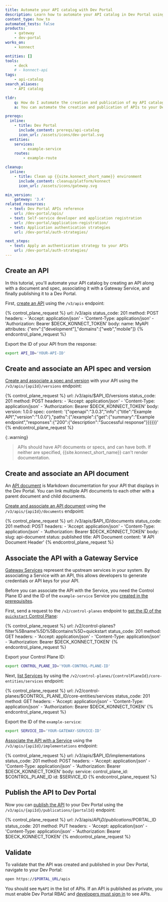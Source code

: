 ```yaml
---
title: Automate your API catalog with Dev Portal
description: Learn how to automate your API catalog in Dev Portal using Konnect APIs.
content_type: how_to
automated_tests: false
products:
    - gateway
    - dev-portal
works_on:
    - konnect

entities: []
tools:
    - deck
    # - konnect-api
tags:
    - api-catalog
search_aliases:
    - API catalog

tldr:
    q: How do I automate the creation and publication of my API catalog in Dev Portal?
    a: You can automate the creation and publication of APIs to your Dev Portal API catalog using the {{site.konnect_short_name}} API. Create an API (`/v3/apis`), optionally associate a document (`/v3/apis/{apiId}/documents`) or spec (`/v3/apis/{apiId}/versions`) with the API, then associate the API with a Gateway Service (`/v3/apis/{apiId}/implementations`). Finally, publish it by sending a `PUT` request to the `/v3/apis/{apiId}/publications/{portalId}` endpoint.

prereqs:
  inline:
    - title: Dev Portal
      include_content: prereqs/api-catalog
      icon_url: /assets/icons/dev-portal.svg
  entities:
    services:
        - example-service
    routes:
        - example-route

cleanup:
  inline:
    - title: Clean up {{site.konnect_short_name}} environment
      include_content: cleanup/platform/konnect
      icon_url: /assets/icons/gateway.svg

min_version:
    gateway: '3.4'
related_resources:
  - text: Dev Portal APIs reference
    url: /dev-portal/apis/
  - text: Self-service developer and application registration
    url: /dev-portal/application-registration/
  - text: Application authentication strategies
    url: /dev-portal/auth-strategies/

next_steps:
  - text: Apply an authentication strategy to your APIs
    url: /dev-portal/auth-strategies/
---
```


## Create an API

In this tutorial, you'll automate your API catalog by creating an API along with a document and spec, associating it with a Gateway Service, and finally publishing it to a Dev Portal. 

First, [create an API](/api/konnect/api-builder/v3/#/operations/create-api) using the `/v3/apis` endpoint:

<!--vale off-->
{% control_plane_request %}
url: /v3/apis
status_code: 201
method: POST
headers:
    - 'Accept: application/json'
    - 'Content-Type: application/json'
    - 'Authorization: Bearer $DECK_KONNECT_TOKEN'
body:
    name: MyAPI
    attributes: {"env":["development"],"domains":["web","mobile"]}
{% endcontrol_plane_request %}
<!--vale on-->

Export the ID of your API from the response:

```sh
export API_ID='YOUR-API-ID'
```

## Create and associate an API spec and version

[Create and associate a spec and version](/api/konnect/api-builder/v3/#/operations/create-api-version) with your API using the `/v3/apis/{apiId}/versions` endpoint:

<!--vale off-->
{% control_plane_request %}
url: /v3/apis/$API_ID/versions
status_code: 201
method: POST
headers:
    - 'Accept: application/json'
    - 'Content-Type: application/json'
    - 'Authorization: Bearer $DECK_KONNECT_TOKEN'
body:
    version: 1.0.0
    spec:
        content: '{"openapi":"3.0.3","info":{"title":"Example API","version":"1.0.0"},"paths":{"/example":{"get":{"summary":"Example endpoint","responses":{"200":{"description":"Successful response"}}}}}}'
{% endcontrol_plane_request %}
<!--vale on-->

{:.warning}
> APIs should have API documents or specs, and can have both. If neither are specified, {{site.konnect_short_name}} can't render documentation.

## Create and associate an API document 

An [API document](/dev-portal/apis/#documentation) is Markdown documentation for your API that displays in the Dev Portal. You can link multiple API documents to each other with a parent document and child documents.

[Create and associate an API document](/api/konnect/api-builder/v3/#/operations/create-api-document) using the `/v3/apis/{apiId}/documents` endpoint:

<!--vale off-->
{% control_plane_request %}
url: /v3/apis/$API_ID/documents
status_code: 201
method: POST
headers:
    - 'Accept: application/json'
    - 'Content-Type: application/json'
    - 'Authorization: Bearer $DECK_KONNECT_TOKEN'
body:
    slug: api-document
    status: published
    title: API Document
    content: '# API Document Header'
{% endcontrol_plane_request %}
<!--vale on-->

## Associate the API with a Gateway Service

[Gateway Services](/gateway/entities/service/) represent the upstream services in your system. By associating a Service with an API, this allows developers to generate credentials or API keys for your API. 

Before you can associate the API with the Service, you need the Control Plane ID and the ID of the `example-service` Service you [created in the prerequisites](/how-to/automate-api-catalog/#required-entities). 

First, send a request to the `/v2/control-planes` endpoint to [get the ID of the `quickstart` Control Plane](/api/konnect/control-planes/v2/#/operations/list-control-planes):

<!--vale off-->
{% control_plane_request %}
url: /v2/control-planes?filter%5Bname%5D%5Bcontains%5D=quickstart
status_code: 201
method: GET
headers:
    - 'Accept: application/json'
    - 'Content-Type: application/json'
    - 'Authorization: Bearer $DECK_KONNECT_TOKEN'
{% endcontrol_plane_request %}
<!--vale on-->

Export your Control Plane ID:

```sh
export CONTROL_PLANE_ID='YOUR-CONTROL-PLANE-ID'
```

Next, [list Services](/api/konnect/control-planes-config/v2/#/operations/list-service) by using the `/v2/control-planes/{controlPlaneId}/core-entities/services` endpoint:

<!--vale off-->
{% control_plane_request %}
url: /v2/control-planes/$CONTROL_PLANE_ID/core-entities/services
status_code: 201
method: GET
headers:
    - 'Accept: application/json'
    - 'Content-Type: application/json'
    - 'Authorization: Bearer $DECK_KONNECT_TOKEN'
{% endcontrol_plane_request %}
<!--vale on-->

Export the ID of the `example-service`:

```sh
export SERVICE_ID='YOUR-GATEWAY-SERVICE-ID'
```

[Associate the API with a Service](/api/konnect/api-builder/v3/#/operations/create-api-implementation) using the `/v3/apis/{apiId}/implementations` endpoint:

<!--vale off-->
{% control_plane_request %}
url: /v3/apis/$API_ID/implementations
status_code: 201
method: POST
headers:
    - 'Accept: application/json'
    - 'Content-Type: application/json'
    - 'Authorization: Bearer $DECK_KONNECT_TOKEN'
body:
    service:
        control_plane_id: $CONTROL_PLANE_ID
        id: $SERVICE_ID
{% endcontrol_plane_request %}
<!--vale on-->

## Publish the API to Dev Portal

Now you can [publish the API](/api/konnect/api-builder/v3/#/operations/publish-api-to-portal) to your Dev Portal using the `/v3/apis/{apiId}/publications/{portalId}` endpoint:

<!--vale off-->
{% control_plane_request %}
url: /v3/apis/$API_ID/publications/$PORTAL_ID
status_code: 201
method: PUT
headers:
    - 'Accept: application/json'
    - 'Content-Type: application/json'
    - 'Authorization: Bearer $DECK_KONNECT_TOKEN'
{% endcontrol_plane_request %}
<!--vale on-->

## Validate

To validate that the API was created and published in your Dev Portal, navigate to your Dev Portal:

```sh
open https://$PORTAL_URL/apis
```

You should see `MyAPI` in the list of APIs. If an API is published as private, you must enable Dev Portal RBAC and [developers must sign in](/dev-portal/developer-signup/) to see APIs.

